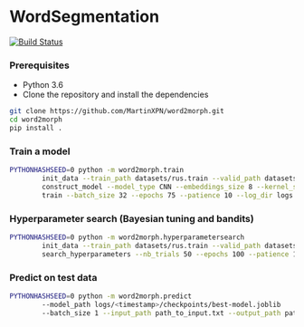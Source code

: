 # WordSegmentation

[![Build Status](https://travis-ci.com/MartinXPN/word2morph.svg?branch=master)](https://travis-ci.com/MartinXPN/word2morph)


### Prerequisites
* Python 3.6
* Clone the repository and install the dependencies
```bash
git clone https://github.com/MartinXPN/word2morph.git
cd word2morph
pip install .
```

### Train a model
```bash
PYTHONHASHSEED=0 python -m word2morph.train
        init_data --train_path datasets/rus.train --valid_path datasets/rus.valid
        construct_model --model_type CNN --embeddings_size 8 --kernel_sizes '(5,5,5)' --nb_filters '(192,192,192)' --dilations '(1,1,1)' --recurrent_units '(64,128,256)' --use_crf=True --dense_output_units 64 --dropout 0.2
        train --batch_size 32 --epochs 75 --patience 10 --log_dir logs
```

### Hyperparameter search (Bayesian tuning and bandits)
```bash
PYTHONHASHSEED=0 python -m word2morph.hyperparametersearch
        init_data --train_path datasets/rus.train --valid_path datasets/rus.valid
        search_hyperparameters --nb_trials 50 --epochs 100 --patience 10 --log_dir logs
```

### Predict on test data
```bash
PYTHONHASHSEED=0 python -m word2morph.predict
        --model_path logs/<timestamp>/checkpoints/best-model.joblib
        --batch_size 1 --input_path path_to_input.txt --output_path path_to_output.txt
```
